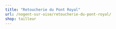 ```yaml
---
title: "Retoucherie du Pont Royal"
url: /nogent-sur-oise/retoucherie-du-pont-royal/
shop: tailleur
---
```

